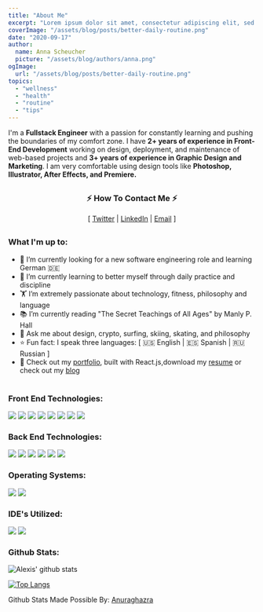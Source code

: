 ```yaml
---
title: "About Me"
excerpt: "Lorem ipsum dolor sit amet, consectetur adipiscing elit, sed do eiusmod tempor incididunt ut labore et dolore magna aliqua. Ut enim ad minim veniam, quis nostrud exercitation ullamco laboris nisi ut aliquip ex ea commodo consequat. Duis aute irure dolor in..."
coverImage: "/assets/blog/posts/better-daily-routine.png"
date: "2020-09-17"
author:
  name: Anna Scheucher
  picture: "/assets/blog/authors/anna.png"
ogImage:
  url: "/assets/blog/posts/better-daily-routine.png"
topics:
  - "wellness"
  - "health"
  - "routine"
  - "tips"
---
```


<p text-align="left">I'm a <b>Fullstack Engineer</b> with a passion for constantly learning and pushing the boundaries of my comfort zone. I have <b>2+ years of experience in Front-End Development</b> working on design, deployment, and maintenance of web-based projects and <b>3+ years of experience in Graphic Design and Marketing</b>. I am very comfortable using design tools like <b>Photoshop, Illustrator, After Effects, and Premiere.</b></p>

##

<h3 align="center">⚡️ How To Contact Me ⚡️</h3>
<p align="center">
  [
  <a class="text-gray-700  font-bold hover:underline hover:text-blue-500 duration-200 transition-colors" href="https://www.twitter.com/thestoicdev/" target="_blank" rel="noreferrer">Twitter</a>
  |
  <a class="text-gray-700  font-bold hover:underline hover:text-blue-500 duration-200 transition-colors" href="https://linkedin.com/in/alexisdavalos" target="_blank" rel="noreferrer">LinkedIn</a>
  |
  <a class="text-gray-700  font-bold hover:underline hover:text-blue-500 duration-200 transition-colors" href="mailto:alexisdavalos.dev@gmail.com" target="_blank" rel="noreferrer">Email</a>
  ]
  
</p>

##

<h3>What I'm up to:</h3>

- 🔭 I’m currently looking for a new software engineering role and learning German 🇩🇪
- 🌱 I’m currently learning to better myself through daily practice and discipline
- 🏋 I’m extremely passionate about technology, fitness, philosophy and language
- 📚 I’m currently reading "The Secret Teachings of All Ages" by Manly P. Hall
- 💬 Ask me about design, crypto, surfing, skiing, skating, and philosophy
- ⭐️ Fun fact: I speak three languages: [ 🇺🇸 English | 🇪🇸 Spanish | 🇷🇺 Russian ]
- 💼 Check out my <a class="text-gray-700 font-bold hover:underline hover:text-blue-500 duration-200 transition-colors" href="https://www.alexisdavalos.dev" target="_blank" rel="noreferrer">portfolio</a>, built with React.js,download my <a class="text-gray-700 font-bold hover:underline hover:text-blue-500 duration-200 transition-colors" href="https://www.alexisdavalos.dev/static/media/Alexis_Davalos_Resume.5dfe0da1.pdf" target="_blank" rel="noreferrer">resume</a> or check out my <a class="text-gray-700 font-bold hover:underline hover:text-blue-500 duration-200 transition-colors" href="https://blog.alexisdavalos.dev" target="_blank" rel="noreferrer">blog</a>

#

<div class="flex flex-col mb-4">

<div class="w-full">
<h3>Front End Technologies:</h3>

![](https://img.shields.io/badge/code-React-informational?style=for-the-badge&logo=react&logoColor=white&color=61DAFB)
![](https://img.shields.io/badge/code-Redux-informational?style=for-the-badge&logo=redux&logoColor=white&color=764ABC)
![](https://img.shields.io/badge/code-Vue.js-informational?style=for-the-badge&logo=vue.js&logoColor=white&color=4FC08D)
![](https://img.shields.io/badge/code-Next.js-informational?style=for-the-badge&logo=next.js&logoColor=white&color=000000)
![](https://img.shields.io/badge/code-JavaScript-informational?style=for-the-badge&logo=javascript&logoColor=white&color=F7DF1E)
![](https://img.shields.io/badge/code-HTML-informational?style=for-the-badge&logo=html5&logoColor=white&color=E34F26)
![](https://img.shields.io/badge/code-SASS-informational?style=for-the-badge&logo=sass&logoColor=white&color=CC6699)
![](https://img.shields.io/badge/code-CSS-informational?style=for-the-badge&logo=css3&logoColor=white&color=1572B6)

</div>

<div class="w-full">
<h3> Back End Technologies:</h3>

![](https://img.shields.io/badge/code-Node-informational?style=for-the-badge&logo=node.js&logoColor=white&color=339933)
![](https://img.shields.io/badge/code-PostgreSQL-informational?style=for-the-badge&logo=postgresql&logoColor=white&color=336791)
![](https://img.shields.io/badge/code-SQLite-informational?style=for-the-badge&logo=sqlite&logoColor=white&color=003B57)
![](https://img.shields.io/badge/code-Knex-informational?style=for-the-badge&logo=Knex.js&logoColor=white&color=6a3d7c)
![](https://img.shields.io/badge/code-Python-informational?style=for-the-badge&logo=python&logoColor=white&color=3776AB)
![](https://img.shields.io/badge/code-GraphQL-informational?style=for-the-badge&logo=GraphQL&logoColor=white&color=E10098)

</div>

<div class="w-full">
<h3>Operating Systems:</h3>

![](https://img.shields.io/badge/os-Windows-informational?style=for-the-badge&logo=Windows&logoColor=white&color=0078D6)
![](https://img.shields.io/badge/os-macOS-informational?style=for-the-badge&logo=Apple&logoColor=white&color=999999)

</div>
<div class="w-full">
<h3> IDE's Utilized:</h3>

![](https://img.shields.io/badge/IDE-VisualStudioCode-informational?style=for-the-badge&logo=visual-studio-code&logoColor=white&color=007ACC)
![](https://img.shields.io/badge/IDE-Vim-informational?style=for-the-badge&logo=Vim&logoColor=white&color=019733)

</div>

<h3> Github Stats:</h3>
</div>

![Alexis' github stats](https://github-readme-stats.vercel.app/api?username=alexisdavalos&include_all_commits=true&show_icons=true&theme=dracula)

[![Top Langs](https://github-readme-stats.vercel.app/api/top-langs/?username=alexisdavalos&layout=compact&theme=dracula&card_width=445)](https://github.com/alexisdavalos/)

<div>
<p class="text-md text-black text-bold">Github Stats Made Possible By: <a class="text-gray-700  font-bold hover:underline hover:text-blue-500 duration-200 transition-colors" href="https://github.com/anuraghazra/github-readme-stats">Anuraghazra</a></p>
</div>
